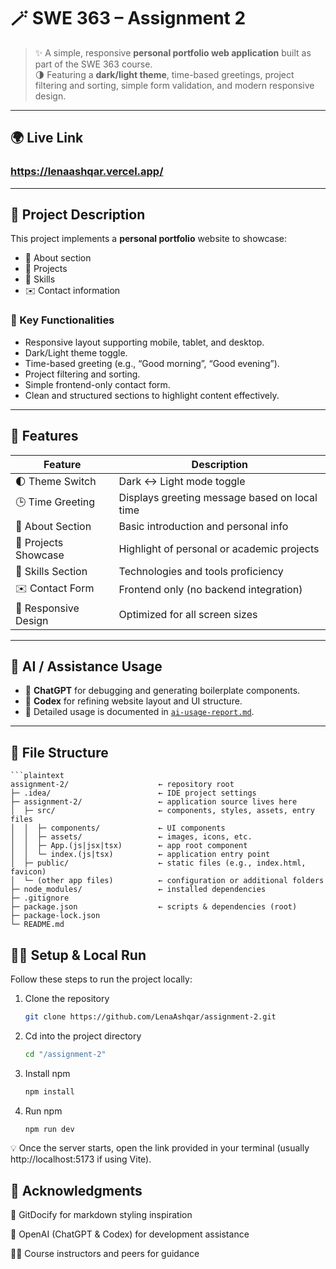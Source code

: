 # 🪄 SWE 363 – Assignment 2

> ✨ A simple, responsive **personal portfolio web application** built as part of the SWE 363 course.  
> 🌗 Featuring a **dark/light theme**, time-based greetings, project filtering and sorting, simple form validation, and modern responsive design.

--- 
## 🌍 Live Link 
### https://lenaashqar.vercel.app/

---

## 📝 Project Description

This project implements a **personal portfolio** website to showcase:
- 🧑 About section
- 💼 Projects
- 🧰 Skills
- ✉️ Contact information

### 🌟 Key Functionalities
- Responsive layout supporting mobile, tablet, and desktop.
- Dark/Light theme toggle.
- Time-based greeting (e.g., “Good morning”, “Good evening”).
- Project filtering and sorting.
- Simple frontend-only contact form.
- Clean and structured sections to highlight content effectively.

---

## 🧰 Features

| Feature                      | Description                                                 |
|------------------------------|-------------------------------------------------------------|
| 🌓 Theme Switch             | Dark ↔ Light mode toggle                                     |
| 🕒 Time Greeting            | Displays greeting message based on local time               |
| 🧑 About Section            | Basic introduction and personal info                        |
| 💼 Projects Showcase        | Highlight of personal or academic projects                   |
| 🧰 Skills Section           | Technologies and tools proficiency                          |
| ✉️ Contact Form             | Frontend only (no backend integration)                       |
| 📱 Responsive Design         | Optimized for all screen sizes                              |

---

## 🤖 AI / Assistance Usage

- 🧠 **ChatGPT** for debugging and generating boilerplate components.
- 🧭 **Codex** for refining website layout and UI structure.
- 📄 Detailed usage is documented in [`ai-usage-report.md`](./ai-usage-report.md).

---

## 📂 File Structure

    ```plaintext
    assignment-2/                    ← repository root
    ├─ .idea/                        ← IDE project settings
    ├─ assignment-2/                 ← application source lives here
    │  ├─ src/                       ← components, styles, assets, entry files
    │  │  ├─ components/             ← UI components
    │  │  ├─ assets/                 ← images, icons, etc.
    │  │  ├─ App.(js|jsx|tsx)        ← app root component
    │  │  └─ index.(js|tsx)          ← application entry point
    │  ├─ public/                    ← static files (e.g., index.html, favicon)
    │  └─ (other app files)          ← configuration or additional folders
    ├─ node_modules/                 ← installed dependencies
    ├─ .gitignore
    ├─ package.json                  ← scripts & dependencies (root)
    ├─ package-lock.json
    └─ README.md



## 🧑‍💻 Setup & Local Run
Follow these steps to run the project locally:

1. Clone the repository  
   ```bash  
   git clone https://github.com/LenaAshqar/assignment-2.git

2. Cd into the project directory
   ```bash  
   cd "/assignment-2"

3. Install npm  
   ```bash  
   npm install

4. Run npm
   ```bash  
   npm run dev    

💡 Once the server starts, open the link provided in your terminal (usually http://localhost:5173
if using Vite).

## 💬 Acknowledgments

🧭 GitDocify
for markdown styling inspiration

🤖 OpenAI (ChatGPT & Codex) for development assistance

👩‍🏫 Course instructors and peers for guidance
